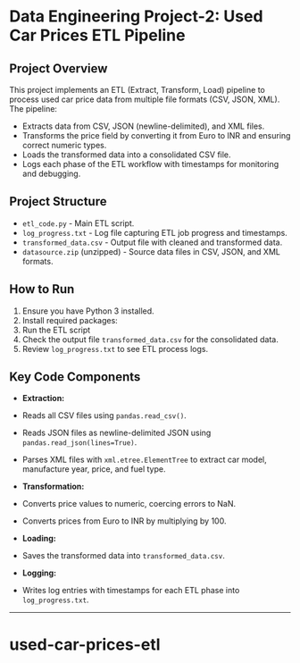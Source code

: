 # Data Engineering Project-2: Used Car Prices ETL Pipeline

## Project Overview

This project implements an ETL (Extract, Transform, Load) pipeline to process used car price data from multiple file formats (CSV, JSON, XML). The pipeline:

- Extracts data from CSV, JSON (newline-delimited), and XML files.
- Transforms the price field by converting it from Euro to INR and ensuring correct numeric types.
- Loads the transformed data into a consolidated CSV file.
- Logs each phase of the ETL workflow with timestamps for monitoring and debugging.

## Project Structure

- `etl_code.py` - Main ETL script.
- `log_progress.txt` - Log file capturing ETL job progress and timestamps.
- `transformed_data.csv` - Output file with cleaned and transformed data.
- `datasource.zip` (unzipped) - Source data files in CSV, JSON, and XML formats.

## How to Run

1. Ensure you have Python 3 installed.
2. Install required packages:
3. Run the ETL script
4. Check the output file `transformed_data.csv` for the consolidated data.
5. Review `log_progress.txt` to see ETL process logs.

## Key Code Components

- **Extraction:**
- Reads all CSV files using `pandas.read_csv()`.
- Reads JSON files as newline-delimited JSON using `pandas.read_json(lines=True)`.
- Parses XML files with `xml.etree.ElementTree` to extract car model, manufacture year, price, and fuel type.

- **Transformation:**
- Converts price values to numeric, coercing errors to NaN.
- Converts prices from Euro to INR by multiplying by 100.

- **Loading:**
- Saves the transformed data into `transformed_data.csv`.

- **Logging:**
- Writes log entries with timestamps for each ETL phase into `log_progress.txt`.



---





# used-car-prices-etl
